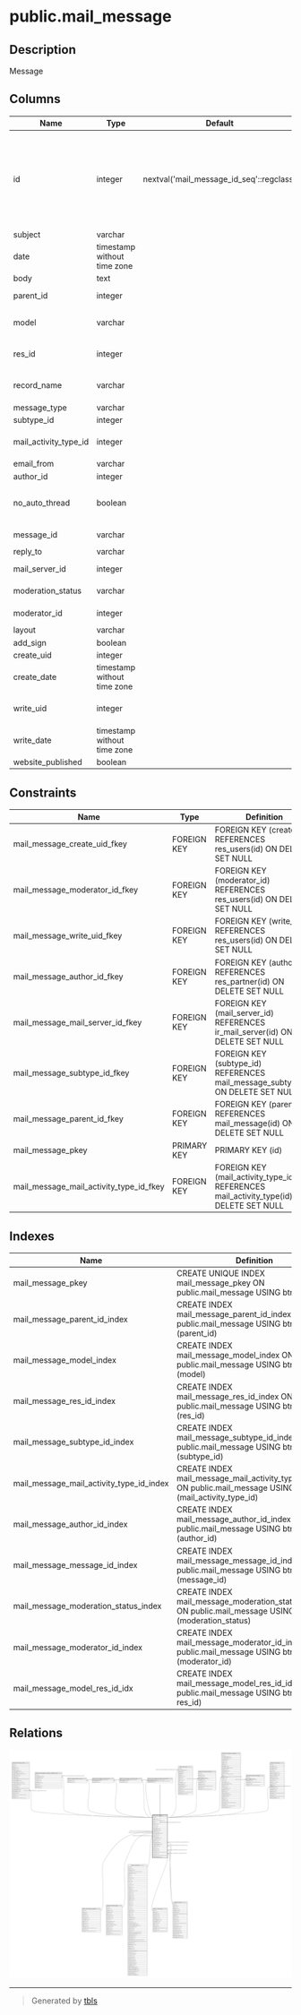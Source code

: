 # public.mail_message

## Description

Message

## Columns

| Name | Type | Default | Nullable | Children | Parents | Comment |
| ---- | ---- | ------- | -------- | -------- | ------- | ------- |
| id | integer | nextval('mail_message_id_seq'::regclass) | false | [public.mail_tracking_value](public.mail_tracking_value.md) [public.mail_message_res_partner_needaction_rel](public.mail_message_res_partner_needaction_rel.md) [public.mail_message](public.mail_message.md) [public.message_attachment_rel](public.message_attachment_rel.md) [public.mail_message_res_partner_rel](public.mail_message_res_partner_rel.md) [public.mail_message_mail_channel_rel](public.mail_message_mail_channel_rel.md) [public.mail_message_res_partner_starred_rel](public.mail_message_res_partner_starred_rel.md) [public.mail_mail](public.mail_mail.md) [public.mail_channel_partner](public.mail_channel_partner.md) [public.mail_compose_message](public.mail_compose_message.md) [public.mail_resend_message](public.mail_resend_message.md) [public.rating_rating](public.rating_rating.md) |  |  |
| subject | varchar |  | true |  |  | Subject |
| date | timestamp without time zone |  | true |  |  | Date |
| body | text |  | true |  |  | Contents |
| parent_id | integer |  | true |  | [public.mail_message](public.mail_message.md) | Parent Message |
| model | varchar |  | true |  |  | Related Document Model |
| res_id | integer |  | true |  |  | Related Document ID |
| record_name | varchar |  | true |  |  | Message Record Name |
| message_type | varchar |  | false |  |  | Type |
| subtype_id | integer |  | true |  | [public.mail_message_subtype](public.mail_message_subtype.md) | Subtype |
| mail_activity_type_id | integer |  | true |  | [public.mail_activity_type](public.mail_activity_type.md) | Mail Activity Type |
| email_from | varchar |  | true |  |  | From |
| author_id | integer |  | true |  | [public.res_partner](public.res_partner.md) | Author |
| no_auto_thread | boolean |  | true |  |  | No threading for answers |
| message_id | varchar |  | true |  |  | Message-Id |
| reply_to | varchar |  | true |  |  | Reply-To |
| mail_server_id | integer |  | true |  | [public.ir_mail_server](public.ir_mail_server.md) | Outgoing mail server |
| moderation_status | varchar |  | true |  |  | Moderation Status |
| moderator_id | integer |  | true |  | [public.res_users](public.res_users.md) | Moderated By |
| layout | varchar |  | true |  |  | Layout |
| add_sign | boolean |  | true |  |  | Add Sign |
| create_uid | integer |  | true |  | [public.res_users](public.res_users.md) | Created by |
| create_date | timestamp without time zone |  | true |  |  | Created on |
| write_uid | integer |  | true |  | [public.res_users](public.res_users.md) | Last Updated by |
| write_date | timestamp without time zone |  | true |  |  | Last Updated on |
| website_published | boolean |  | true |  |  | Published |

## Constraints

| Name | Type | Definition |
| ---- | ---- | ---------- |
| mail_message_create_uid_fkey | FOREIGN KEY | FOREIGN KEY (create_uid) REFERENCES res_users(id) ON DELETE SET NULL |
| mail_message_moderator_id_fkey | FOREIGN KEY | FOREIGN KEY (moderator_id) REFERENCES res_users(id) ON DELETE SET NULL |
| mail_message_write_uid_fkey | FOREIGN KEY | FOREIGN KEY (write_uid) REFERENCES res_users(id) ON DELETE SET NULL |
| mail_message_author_id_fkey | FOREIGN KEY | FOREIGN KEY (author_id) REFERENCES res_partner(id) ON DELETE SET NULL |
| mail_message_mail_server_id_fkey | FOREIGN KEY | FOREIGN KEY (mail_server_id) REFERENCES ir_mail_server(id) ON DELETE SET NULL |
| mail_message_subtype_id_fkey | FOREIGN KEY | FOREIGN KEY (subtype_id) REFERENCES mail_message_subtype(id) ON DELETE SET NULL |
| mail_message_parent_id_fkey | FOREIGN KEY | FOREIGN KEY (parent_id) REFERENCES mail_message(id) ON DELETE SET NULL |
| mail_message_pkey | PRIMARY KEY | PRIMARY KEY (id) |
| mail_message_mail_activity_type_id_fkey | FOREIGN KEY | FOREIGN KEY (mail_activity_type_id) REFERENCES mail_activity_type(id) ON DELETE SET NULL |

## Indexes

| Name | Definition |
| ---- | ---------- |
| mail_message_pkey | CREATE UNIQUE INDEX mail_message_pkey ON public.mail_message USING btree (id) |
| mail_message_parent_id_index | CREATE INDEX mail_message_parent_id_index ON public.mail_message USING btree (parent_id) |
| mail_message_model_index | CREATE INDEX mail_message_model_index ON public.mail_message USING btree (model) |
| mail_message_res_id_index | CREATE INDEX mail_message_res_id_index ON public.mail_message USING btree (res_id) |
| mail_message_subtype_id_index | CREATE INDEX mail_message_subtype_id_index ON public.mail_message USING btree (subtype_id) |
| mail_message_mail_activity_type_id_index | CREATE INDEX mail_message_mail_activity_type_id_index ON public.mail_message USING btree (mail_activity_type_id) |
| mail_message_author_id_index | CREATE INDEX mail_message_author_id_index ON public.mail_message USING btree (author_id) |
| mail_message_message_id_index | CREATE INDEX mail_message_message_id_index ON public.mail_message USING btree (message_id) |
| mail_message_moderation_status_index | CREATE INDEX mail_message_moderation_status_index ON public.mail_message USING btree (moderation_status) |
| mail_message_moderator_id_index | CREATE INDEX mail_message_moderator_id_index ON public.mail_message USING btree (moderator_id) |
| mail_message_model_res_id_idx | CREATE INDEX mail_message_model_res_id_idx ON public.mail_message USING btree (model, res_id) |

## Relations

![er](public.mail_message.svg)

---

> Generated by [tbls](https://github.com/k1LoW/tbls)
